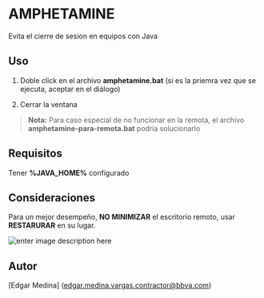 # AMPHETAMINE
Evita el cierre de sesion en equipos con Java

## Uso

 1. Doble click en el archivo **amphetamine.bat** (si es la priemra vez que se ejecuta, aceptar en el diálogo)

2. Cerrar la ventana

> **Nota:** Para caso especial de no funcionar en la remota, el archivo **amphetamine-para-remota.bat** podría solucionarlo

## Requisitos

Tener **%JAVA_HOME%** configurado

## Consideraciones

Para un mejor desempeño, **NO MINIMIZAR** el escritorio remoto, usar **RESTARURAR** en su lugar.

![enter image description here](http://4.bp.blogspot.com/_8Vj7XPjS_nc/TBfpzCES4UI/AAAAAAAAAFA/0Xr5RaNKZkY/s200/3.bmp)


## Autor
[Edgar Medina] (edgar.medina.vargas.contractor@bbva.com)
